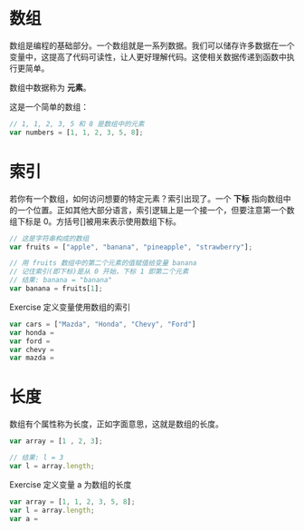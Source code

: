 # 数组

数组是编程的基础部分。一个数组就是一系列数据。我们可以储存许多数据在一个变量中，这提高了代码可读性，让人更好理解代码。这使相关数据传递到函数中执行更简单。

数组中数据称为 **元素**。

这是一个简单的数组：

```js
// 1, 1, 2, 3, 5 和 8 是数组中的元素
var numbers = [1, 1, 2, 3, 5, 8]; 
```

# 索引

若你有一个数组，如何访问想要的特定元素？索引出现了。一个 **下标** 指向数组中的一个位置。正如其他大部分语言，索引逻辑上是一个接一个，但要注意第一个数组下标是 0。方括号[]被用来表示使用数组下标。

```js
// 这是字符串构成的数组
var fruits = ["apple", "banana", "pineapple", "strawberry"];

// 用 fruits 数组中的第二个元素的值赋值给变量 banana
// 记住索引(即下标)是从 0 开始，下标 1 即第二个元素
// 结果: banana = "banana"
var banana = fruits[1]; 
```

Exercise 定义变量使用数组的索引

```js
var cars = ["Mazda", "Honda", "Chevy", "Ford"]
var honda =
var ford =
var chevy =
var mazda =
```

# 长度

数组有个属性称为长度，正如字面意思，这就是数组的长度。

```js
var array = [1 , 2, 3];

// 结果: l = 3
var l = array.length; 
```

Exercise 定义变量 a 为数组的长度

```js
var array = [1, 1, 2, 3, 5, 8];
var l = array.length;
var a =
```